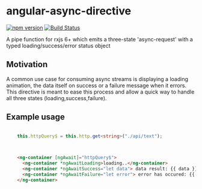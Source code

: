 # angular-async-directive

[![npm version](https://badge.fury.io/js/%40aviellv%2Fangular-async-directive.svg)](https://badge.fury.io/js/%40aviellv%2Fangular-async-directive)
[![Build Status](https://travis-ci.org/avilv/angular-async-directive.svg?branch=master)](https://travis-ci.org/avilv/angular-async-directive)

A pipe function for rxjs 6+ which emits a three-state 'async-request' with a typed loading/success/error  status object

## Motivation

A common use case for consuming async streams is displaying a loading animation, the data itself on success or a failure message when it errors.
This directive is meant to ease this process and allow a quick way to handle all three states (loading,success,failure).

## Example usage
 
 
```ts

    this.httpQuery$ = this.http.get<string>("./api/text");
    
```


```html

    <ng-container [ngAwait]="httpQuery$">
      <ng-container *ngAwaitLoading>loading..</ng-container>   
      <ng-container *ngAwaitSuccess="let data"> data result: {{ data }}</ng-container> 
      <ng-container *ngAwaitFailure="let error"> error has occured: {{ error.message }}</ng-container>
    </ng-container>

```
